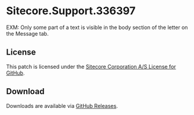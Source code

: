 # Sitecore.Support.336397
EXM: Only some part of a text is visible in the body section of the letter on the Message tab.

## License  
This patch is licensed under the [Sitecore Corporation A/S License for GitHub](https://github.com/sitecoresupport/Sitecore.Support.336397/blob/master/LICENSE).  

## Download  
Downloads are available via [GitHub Releases](https://github.com/sitecoresupport/Sitecore.Support.336397/releases).  
